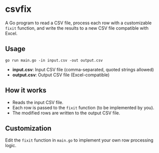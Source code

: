 # csvfix

A Go program to read a CSV file, process each row with a customizable `fixit` function, and write the results to a new CSV file compatible with Excel.

## Usage

```
go run main.go -in input.csv -out output.csv
```

- **input.csv**: Input CSV file (comma-separated, quoted strings allowed)
- **output.csv**: Output CSV file (Excel-compatible)

## How it works
- Reads the input CSV file.
- Each row is passed to the `fixit` function (to be implemented by you).
- The modified rows are written to the output CSV file.

## Customization
Edit the `fixit` function in `main.go` to implement your own row processing logic.
